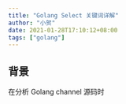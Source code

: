 ```yaml
---
title: "Golang Select 关键词详解"
author: "小贺"
date: 2021-01-28T17:10:12+08:00
tags: ["golang"]
---
```


## 背景

在分析 Golang channel 源码时

